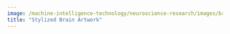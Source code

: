 ```yaml
---
image: /machine-intelligence-technology/neuroscience-research/images/brain.svg
title: "Stylized Brain Artwork"
---
```

